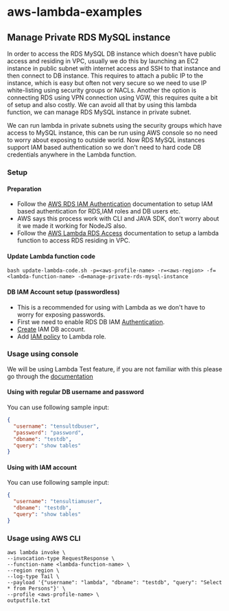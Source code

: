 # aws-lambda-examples

## Manage Private RDS MySQL instance
In order to access the RDS MySQL DB instance which doesn't have public access and residing in VPC, usually we do this by launching an EC2 instance in public subnet with internet access and SSH to that instance and then connect to DB instance. This requires to attach a public IP to the instance, which is easy but often not very secure so we need to use IP white-listing using security groups or NACLs. Another the option is connecting RDS using VPN connection using VGW, this requires quite a bit of setup and also costly. We can avoid all that by using this lambda function, we can manage RDS MySQL instance in private subnet.

We can run lambda in private subnets using the security groups which have access to MySQL instance, this can be run using AWS console so no need to worry about exposing to outside world. Now RDS MySQL instances support IAM based authentication so we don't need to hard code DB credentials anywhere in the Lambda function.

### Setup
#### Preparation
* Follow the [AWS RDS IAM Authentication](https://docs.aws.amazon.com/AmazonRDS/latest/UserGuide/UsingWithRDS.IAMDBAuth.html) documentation to setup IAM based authentication for RDS,IAM roles and DB users etc.
* AWS says this process work with CLI and JAVA SDK, don't worry about it we made it working for NodeJS also.
* Follow the [AWS Lambda RDS Access](https://docs.aws.amazon.com/lambda/latest/dg/vpc-rds.html) documentation to setup a lambda function to access RDS residing in VPC.
#### Update Lambda function code
```
bash update-lambda-code.sh -p=<aws-profile-name> -r=<aws-region> -f=<lambda-function-name> -d=manage-private-rds-mysql-instance 
```
#### DB IAM Account setup (passwordless)
* This is a recommended for using with Lambda as we don't have to worry for exposing passwords.
* First we need to enable RDS DB IAM [Authentication](https://docs.aws.amazon.com/AmazonRDS/latest/UserGuide/UsingWithRDS.IAMDBAuth.Enabling.html).
* [Create](https://docs.aws.amazon.com/AmazonRDS/latest/UserGuide/UsingWithRDS.IAMDBAuth.DBAccounts.html) IAM DB account.
* Add [IAM policy](https://docs.aws.amazon.com/AmazonRDS/latest/UserGuide/UsingWithRDS.IAMDBAuth.IAMPolicy.html) to Lambda role.

### Usage using console
We will be using Lambda Test feature, if you are not familiar with this please go through the [documentation](https://medium.com/@reginald.johnson/testing-aws-lambda-functions-the-easy-way-41cf1ed8c090)
#### Using with regular DB username and password
You can use following sample input:
```json
{
  "username": "tensultdbuser",
  "password": "password",
  "dbname": "testdb",
  "query": "show tables"
}
```
#### Using with IAM account
You can use following sample input:
```json
{
  "username": "tensultiamuser",
  "dbname": "testdb",
  "query": "show tables"
}
```
### Usage using AWS CLI
```
aws lambda invoke \
--invocation-type RequestResponse \
--function-name <lambda-function-name> \
--region region \
--log-type Tail \
--payload '{"username": "lambda", "dbname": "testdb", "query": "Select * from Persons"}' \
--profile <aws-profile-name> \
outputfile.txt 
```